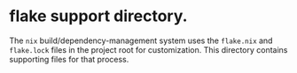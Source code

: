 # flake support directory.

The `nix` build/dependency-management system uses the `flake.nix` and `flake.lock` files in the project root for customization. This directory contains supporting files for that process.
